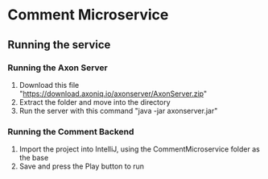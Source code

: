 # Comment Microservice

## Running the service
### Running the Axon Server
1. Download this file "https://download.axoniq.io/axonserver/AxonServer.zip"
2. Extract the folder and move into the directory
3. Run the server with this command "java -jar axonserver.jar"

### Running the Comment Backend
1. Import the project into IntelliJ, using the CommentMicroservice folder as the base
2. Save and press the Play button to run
